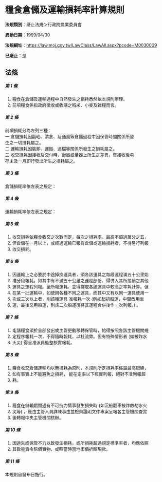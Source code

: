# 糧食倉儲及運輸損耗率計算規則

**法規類別**：廢止法規＞行政院農業委員會

**異動日期**：1999/04/30  

**法規網址**：https://law.moj.gov.tw/LawClass/LawAll.aspx?pcode=M0030009

**已廢止**：是



## 法條
##### 第 1 條
1. 糧食在倉儲及運輸過程中自然發生之損耗悉然依本規則辦理。
1. 前項糧食係指政府徵收或收購之稻米、小麥及雜糧而言。

##### 第 2 條
前項損耗分為左列三種：  
  一  倉儲損耗因翻晒、清倉、及通風等倉儲過程中因保管時間關係所發  
      生之一切損耗屬之。  
  二  運輸損耗因裝卸、運搬、過檔等關係所發生之損耗屬之。  
  三  收交損耗因接收及交付時，衡器或量器上所生之差異，暨接收後屯  
      存未及一月即行發出所生之損耗屬之。  

##### 第 3 條
倉儲損耗率依左表之規定：  

##### 第 4 條
運輸損耗率依左表之規定：  

##### 第 5 條
1. 收交損耗依糧食收交之次數而定，每次之損耗率，最高不超過萬分之五，
1. 但倉儲在一月以上，或經過運輸已報有倉儲或運輸損耗者，不得另行列報
1. 收交損耗。

##### 第 6 條
1. 因運輸上之必要於中途掉換運具者，須各該運具之每段運程滿五十公里始
1. 准分段報耗，如其中有不滿五十公里之運程部份，得併入其所接續之其他
1. 運具之運程列報。至所報運耗，並得擇取各該運具中較高之率耗計算。但
1. 在某一批運輸中，如使用各種不同之運具，而其中又有以同一運具使用一
1. 次或三次以上者，則該種運具  准報耗一次 (例如起初船運，中間改用車
1. 運，最後又用船運，則該二次船運須將其運程合併後作一次列報。) 。

##### 第 7 條
1. 屯儲糧食須於全部發出或主管更動移轉保管時，始得按照各該主管機關規
1. 定程序報耗一次，不得隨時報耗，以杜流弊。但有特殊情形者 (如被炸水
1. 火災) 得呈准派員監整核實報耗。

##### 第 8 條
1. 糧食收交倉儲運輸均以無損耗為原則，本規則所定損耗率係屬最高限額，
1. 如有事實上不能避免之損耗，  能在定率以下核實列報，絕對不准列報超
1. 耗。

##### 第 9 條
1. 糧食在儲輸期間遇有不可抗力情事發生損失時 (如沉船翻車被炸敵劫水火
1. 災等) ，應由主管人員詳陳事由並檢齊證明文件專案呈報各主管機關查實
1. 後轉報中央主管機關核辦。

##### 第 10 條
1. 因過失或保管不力以致發生損耗，或所損耗超過規定標準率者，均應依照
1. 其數量責令賠償實物，或照當時當地市價折賠現款。

##### 第 11 條
本規則自發布日施行。


